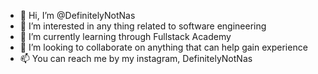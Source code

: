 - 👋 Hi, I’m @DefinitelyNotNas
- 👀 I’m interested in any thing related to software engineering
- 🌱 I’m currently learning through Fullstack Academy
- 💞️ I’m looking to collaborate on anything that can help gain experience
- 📫 You can reach me by my instagram, DefinitelyNotNas

<!---
DefinitelyNotNas/DefinitelyNotNas is a ✨ special ✨ repository because its `README.md` (this file) appears on your GitHub profile.
You can click the Preview link to take a look at your changes.
--->
